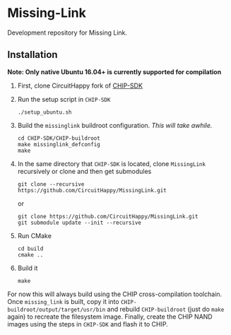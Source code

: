 Missing-Link
============

Development repository for Missing Link.

## Installation

**Note: Only native Ubuntu 16.04+ is currently supported for compilation**

1. First, clone CircuitHappy fork of [CHIP-SDK](https://github.com/CircuitHappy/CHIP-SDK)
1. Run the setup script in `CHIP-SDK`

    ```
    ./setup_ubuntu.sh
    ```
    
1. Build the `missinglink` buildroot configuration. _This will take awhile._

    ```
    cd CHIP-SDK/CHIP-buildroot
    make missinglink_defconfig
    make
    ```
    
1. In the same directory that `CHIP-SDK` is located, clone `MissingLink` 
   recursively or clone and then get submodules
   
    ```
    git clone --recursive https://github.com/CircuitHappy/MissingLink.git
    ```

    or

    ```
    git clone https://github.com/CircuitHappy/MissingLink.git
    git submodule update --init --recursive
    ```
    
1. Run CMake

    ```
    cd build
    cmake ..
    ```
    
1. Build it

    ```
    make
    ```

For now this will always build using the CHIP cross-compilation toolchain.
Once `missing_link` is built, copy it into `CHIP-buildroot/output/target/usr/bin` and
rebuild `CHIP-buildroot` (just do `make` again) to recreate the filesystem image. Finally,
create the CHIP NAND images using the steps in `CHIP-SDK` and flash it to CHIP.
